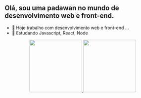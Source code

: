 ## Olá, sou uma padawan no mundo de desenvolvimento web e front-end.

- 🔭 Hoje trabalho com desenvolvimento web e front-end ...
- 🌱 Estudando Javascript, React, Node

<div align="center">
  <a href="https://github.com/agabitoledo">
  <img height="170em" src="https://github-readme-stats.vercel.app/api?username=agabitoledo&show_icons=true&theme=bear&include_all_commits=true&count_private=true"/>
  <img height="170em" src="https://github-readme-stats.vercel.app/api/top-langs/?username=agabitoledo&layout=compact&langs_count=7&theme=bear"/>
</div>
  
 
